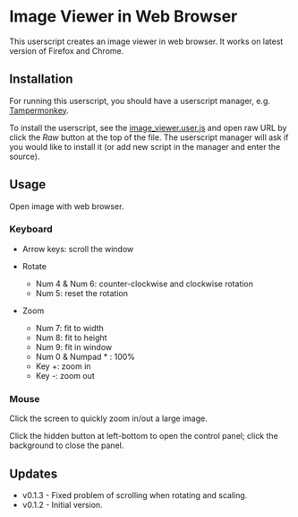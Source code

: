 # Image Viewer in Web Browser

This userscript creates an image viewer in web browser.
It works on latest version of Firefox and Chrome.

## Installation

For running this userscript, you should have a userscript manager, e.g. [Tampermonkey](https://www.tampermonkey.net/).

To install the userscript, see the [image_viewer.user.js](./image_viewer.user.js) and open raw URL by click the *Raw* button at the top of the file. The userscript manager will ask if you would like to install it (or add new script in the manager and enter the source).

## Usage

Open image with web browser.

### Keyboard

* Arrow keys: scroll the window

* Rotate
  * Num 4 & Num 6: counter-clockwise and clockwise rotation
  * Num 5: reset the rotation

* Zoom
  * Num 7: fit to width
  * Num 8: fit to height
  * Num 9: fit in window
  * Num 0 & Numpad * : 100%
  * Key +: zoom in
  * Key -: zoom out

### Mouse

Click the screen to quickly zoom in/out a large image.

Click the hidden button at left-bottom to open the control panel;
click the background to close the panel.

## Updates

* v0.1.3 - Fixed problem of scrolling when rotating and scaling.
* v0.1.2 - Initial version.
